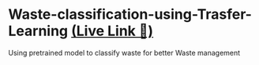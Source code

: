# Waste-classification-using-Trasfer-Learning  [(Live Link 🔗)](https://waste-classification-using-trasfer-yrk0.onrender.com/)
Using pretrained model to classify waste for better Waste management
